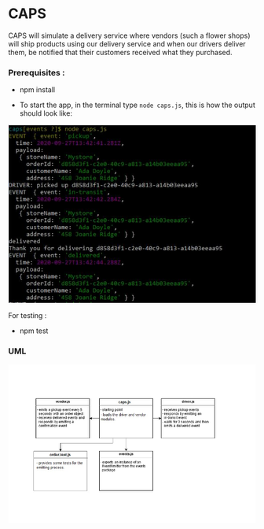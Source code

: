 # CAPS

CAPS will simulate a delivery service where vendors (such a flower shops) will ship products using our delivery service and when our drivers deliver them, be notified that their customers received what they purchased.

### Prerequisites :

- npm install

- To start the app, in the terminal type `node caps.js`, this is how the output should look like:

![](./assets/output.JPG)

For testing :

- npm test

### UML 

![](./assets/UML-16.jpg)